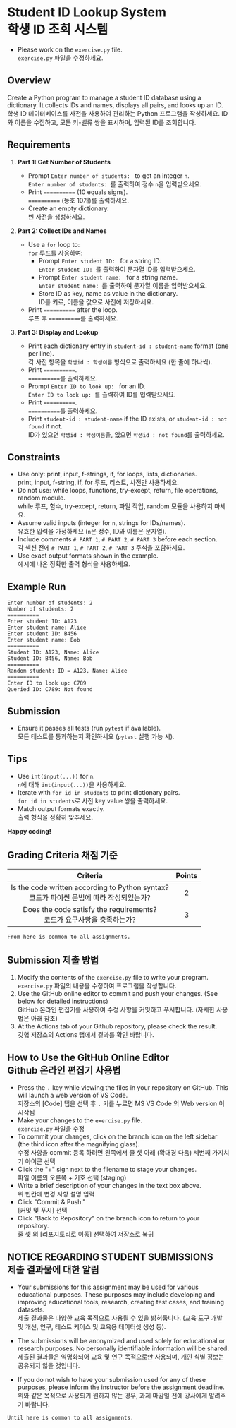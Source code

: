 # Student ID Lookup System<br>학생 ID 조회 시스템

* Please work on the `exercise.py` file.<br>`exercise.py` 파일을 수정하세요.

## Overview
Create a Python program to manage a student ID database using a dictionary. It collects IDs and names, displays all pairs, and looks up an ID.
<br>학생 ID 데이터베이스를 사전을 사용하여 관리하는 Python 프로그램을 작성하세요. ID와 이름을 수집하고, 모든 키-밸류 쌍을 표시하며, 입력된 ID를 조회합니다.

## Requirements
1. **Part 1: Get Number of Students**
   - Prompt `Enter number of students: ` to get an integer `n`.
   <br>`Enter number of students: `를 출력하여 정수 `n`을 입력받으세요.
   - Print `==========` (10 equals signs).
   <br>`==========` (등호 10개)를 출력하세요.
   - Create an empty dictionary.
   <br>빈 사전을 생성하세요.

2. **Part 2: Collect IDs and Names**
   - Use a `for` loop to:
   <br>`for` 루프를 사용하여:
     - Prompt `Enter student ID: ` for a string ID.
     <br>`Enter student ID: `를 출력하여 문자열 ID를 입력받으세요.
     - Prompt `Enter student name: ` for a string name.
     <br>`Enter student name: `를 출력하여 문자열 이름을 입력받으세요.
     - Store ID as key, name as value in the dictionary.
     <br>ID를 키로, 이름을 값으로 사전에 저장하세요.
   - Print `==========` after the loop.
   <br>루프 후 `==========`를 출력하세요.

3. **Part 3: Display and Lookup**
   - Print each dictionary entry in `student-id : student-name` format (one per line).
   <br>각 사전 항목을 `학생id : 학생이름` 형식으로 출력하세요 (한 줄에 하나씩).
   - Print `==========`.
   <br>`==========`를 출력하세요.
   - Prompt `Enter ID to look up: ` for an ID.
   <br>`Enter ID to look up: `를 출력하여 ID를 입력받으세요.
   - Print `==========`.
   <br>`==========`를 출력하세요.
   - Print `student-id : student-name` if the ID exists, or `student-id : not found` if not.
   <br>ID가 있으면 `학생id : 학생이름`을, 없으면 `학생id : not found`를 출력하세요.

## Constraints
- Use only: print, input, f-strings, if, for loops, lists, dictionaries.
<br>print, input, f-string, if, for 루프, 리스트, 사전만 사용하세요.
- Do not use: while loops, functions, try-except, return, file operations, random module.
<br>while 루프, 함수, try-except, return, 파일 작업, random 모듈을 사용하지 마세요.
- Assume valid inputs (integer for `n`, strings for IDs/names).
<br>유효한 입력을 가정하세요 (`n`은 정수, ID와 이름은 문자열).
- Include comments `# PART 1`, `# PART 2`, `# PART 3` before each section.
<br>각 섹션 전에 `# PART 1`, `# PART 2`, `# PART 3` 주석을 포함하세요.
- Use exact output formats shown in the example.
<br>예시에 나온 정확한 출력 형식을 사용하세요.

## Example Run
```
Enter number of students: 2
Number of students: 2
==========
Enter student ID: A123
Enter student name: Alice
Enter student ID: B456
Enter student name: Bob
==========
Student ID: A123, Name: Alice
Student ID: B456, Name: Bob
==========
Random student: ID = A123, Name: Alice
==========
Enter ID to look up: C789
Queried ID: C789: Not found
```

## Submission
- Ensure it passes all tests (run `pytest` if available).
<br>모든 테스트를 통과하는지 확인하세요 (`pytest` 실행 가능 시).

## Tips
- Use `int(input(...))` for `n`.
<br>`n`에 대해 `int(input(...))`을 사용하세요.
- Iterate with `for id in students` to print dictionary pairs.
<br>`for id in students`로 사전 key value 쌍을 출력하세요.
- Match output formats exactly.
<br>출력 형식을 정확히 맞추세요.

__Happy coding!__

## Grading Criteria 채점 기준

| Criteria | Points |
|:--------:|:------:|
| Is the code written according to Python syntax?<br>코드가 파이썬 문법에 따라 작성되었는가? | 2 |
| Does the code satisfy the requirements?<br>코드가 요구사항을 충족하는가? | 3 |

``From here is common to all assignments.``

## Submission 제출 방법

1. Modify the contents of the `exercise.py` file to write your program.<br>`exercise.py` 파일의 내용을 수정하여 프로그램을 작성합니다.
2. Use the GitHub online editor to commit and push your changes. (See below for detailed instructions)<br>GitHub 온라인 편집기를 사용하여 수정 사항을 커밋하고 푸시합니다. (자세한 사용법은 아래 참조)
3. At the Actions tab of your Github repository, please check the result.<br>깃헙 저장소의 Actions 탭에서 결과를 확인 바랍니다.

## How to Use the GitHub Online Editor<br>Github 온라인 편집기 사용법

* Press the <kbd>.</kbd> key while viewing the files in your repository on GitHub. This will launch a web version of VS Code.<br>저장소의 [Code] 탭을 선택 후 <kbd>.</kbd> 키를 누르면 MS VS Code 의 Web version 이 시작됨
* Make your changes to the `exercise.py` file.<br>`exercise.py` 파일을 수정
* To commit your changes, click on the branch icon on the left sidebar (the third icon after the magnifying glass).<br>수정 사항을 commit 등록 하려면 왼쪽에서 줄 셋 아래 (확대경 다음) 세번째 가지치기 아이콘 선택
* Click the "+" sign next to the filename to stage your changes.<br>파일 이름의 오른쪽 + 기호 선택 (staging)
* Write a brief description of your changes in the text box above.<br>위 빈칸에 변경 사항 설명 입력
* Click "Commit & Push."<br>[커밋 및 푸시] 선택
* Click "Back to Repository" on the branch icon to return to your repository.<br>줄 셋 의 [리포지토리로 이동] 선택하여 저장소로 복귀

## NOTICE REGARDING STUDENT SUBMISSIONS<br>제출 결과물에 대한 알림

* Your submissions for this assignment may be used for various educational purposes. These purposes may include developing and improving educational tools, research, creating test cases, and training datasets.<br>제출 결과물은 다양한 교육 목적으로 사용될 수 있을 밝혀둡니다. (교육 도구 개발 및 개선, 연구, 테스트 케이스 및 교육용 데이터셋 생성 등).

* The submissions will be anonymized and used solely for educational or research purposes. No personally identifiable information will be shared.<br>제출된 결과물은 익명화되어 교육 및 연구 목적으로만 사용되며, 개인 식별 정보는 공유되지 않을 것입니다.

* If you do not wish to have your submission used for any of these purposes, please inform the instructor before the assignment deadline.<br>위와 같은 목적으로 사용되기 원하지 않는 경우, 과제 마감일 전에 강사에게 알려주기 바랍니다.

``Until here is common to all assignments.``
